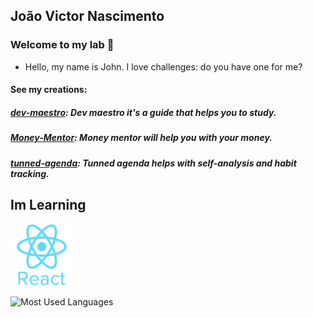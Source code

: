 ## João Victor Nascimento

### Welcome to my lab 🔬
- Hello, my name is John. I love challenges:
do you have one for me?
#### See my creations:
 ##### [dev-maestro](https://github.com/Vitor45QW/dev-maestro): Dev maestro it's a guide that helps you to study.
 ##### [Money-Mentor](https://github.com/Vitor45QW/Money-Mentor): Money mentor will help you with your money.
 ##### [tunned-agenda](https://github.com/Vitor45QW/tunned-agenda): Tunned agenda helps with self-analysis and habit tracking.


## Im Learning
<img src="https://raw.githubusercontent.com/devicons/devicon/master/icons/react/react-original-wordmark.svg" style="width: 100px; height: 100px;">


![Most Used Languages](https://github-readme-stats.vercel.app/api/top-langs/?username=Vitor45QW&layout=compact&theme=radical)


